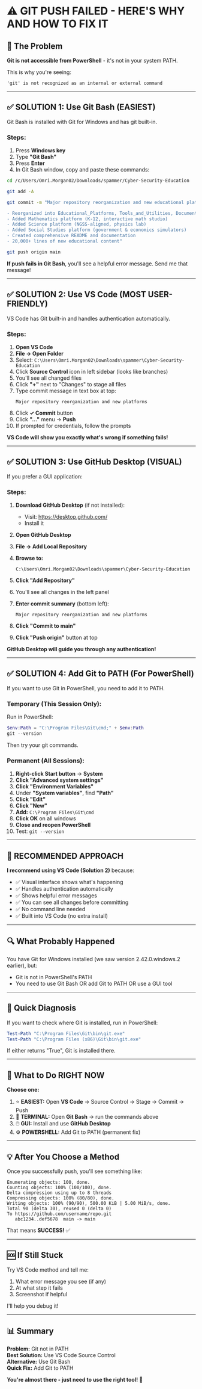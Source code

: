 # ⚠️ GIT PUSH FAILED - HERE'S WHY AND HOW TO FIX IT

## 🔴 The Problem

**Git is not accessible from PowerShell** - it's not in your system PATH.

This is why you're seeing:
```
'git' is not recognized as an internal or external command
```

---

## ✅ SOLUTION 1: Use Git Bash (EASIEST)

Git Bash is installed with Git for Windows and has git built-in.

### Steps:
1. Press **Windows key**
2. Type **"Git Bash"**
3. Press **Enter**
4. In Git Bash window, copy and paste these commands:

```bash
cd /c/Users/Omri.Morgan02/Downloads/spammer/Cyber-Security-Education

git add -A

git commit -m "Major repository reorganization and new educational platforms

- Reorganized into Educational_Platforms, Tools_and_Utilities, Documentation
- Added Mathematics platform (K-12, interactive math studio)
- Added Science platform (NGSS-aligned, physics lab)
- Added Social Studies platform (government & economics simulators)
- Created comprehensive README and documentation
- 20,000+ lines of new educational content"

git push origin main
```

**If push fails in Git Bash**, you'll see a helpful error message. Send me that message!

---

## ✅ SOLUTION 2: Use VS Code (MOST USER-FRIENDLY)

VS Code has Git built-in and handles authentication automatically.

### Steps:

1. **Open VS Code**
2. **File → Open Folder**
3. Select: `C:\Users\Omri.Morgan02\Downloads\spammer\Cyber-Security-Education`
4. Click **Source Control** icon in left sidebar (looks like branches)
5. You'll see all changed files
6. Click **"+"** next to "Changes" to stage all files
7. Type commit message in text box at top:
   ```
   Major repository reorganization and new platforms
   ```
8. Click **✓ Commit** button
9. Click **"..."** menu → **Push**
10. If prompted for credentials, follow the prompts

**VS Code will show you exactly what's wrong if something fails!**

---

## ✅ SOLUTION 3: Use GitHub Desktop (VISUAL)

If you prefer a GUI application:

### Steps:

1. **Download GitHub Desktop** (if not installed):
   - Visit: https://desktop.github.com/
   - Install it

2. **Open GitHub Desktop**

3. **File → Add Local Repository**

4. **Browse to:**
   ```
   C:\Users\Omri.Morgan02\Downloads\spammer\Cyber-Security-Education
   ```

5. **Click "Add Repository"**

6. You'll see all changes in the left panel

7. **Enter commit summary** (bottom left):
   ```
   Major repository reorganization and new platforms
   ```

8. **Click "Commit to main"**

9. **Click "Push origin"** button at top

**GitHub Desktop will guide you through any authentication!**

---

## ✅ SOLUTION 4: Add Git to PATH (For PowerShell)

If you want to use Git in PowerShell, you need to add it to PATH.

### Temporary (This Session Only):

Run in PowerShell:
```powershell
$env:Path = "C:\Program Files\Git\cmd;" + $env:Path
git --version
```

Then try your git commands.

### Permanent (All Sessions):

1. **Right-click Start button** → **System**
2. **Click "Advanced system settings"**
3. **Click "Environment Variables"**
4. Under **"System variables"**, find **"Path"**
5. **Click "Edit"**
6. **Click "New"**
7. **Add:** `C:\Program Files\Git\cmd`
8. **Click OK** on all windows
9. **Close and reopen PowerShell**
10. Test: `git --version`

---

## 🎯 RECOMMENDED APPROACH

**I recommend using VS Code (Solution 2)** because:
- ✅ Visual interface shows what's happening
- ✅ Handles authentication automatically
- ✅ Shows helpful error messages
- ✅ You can see all changes before committing
- ✅ No command line needed
- ✅ Built into VS Code (no extra install)

---

## 🔍 What Probably Happened

You have Git for Windows installed (we saw version 2.42.0.windows.2 earlier), but:
- Git is not in PowerShell's PATH
- You need to use Git Bash OR add Git to PATH OR use a GUI tool

---

## 📝 Quick Diagnosis

If you want to check where Git is installed, run in PowerShell:

```powershell
Test-Path "C:\Program Files\Git\bin\git.exe"
Test-Path "C:\Program Files (x86)\Git\bin\git.exe"
```

If either returns "True", Git is installed there.

---

## 🚀 What to Do RIGHT NOW

**Choose one:**

1. ⭐ **EASIEST:** Open **VS Code** → Source Control → Stage → Commit → Push
2. 🔧 **TERMINAL:** Open **Git Bash** → run the commands above
3. 🖱️ **GUI:** Install and use **GitHub Desktop**
4. ⚙️ **POWERSHELL:** Add Git to PATH (permanent fix)

---

## 💡 After You Choose a Method

Once you successfully push, you'll see something like:

```
Enumerating objects: 100, done.
Counting objects: 100% (100/100), done.
Delta compression using up to 8 threads
Compressing objects: 100% (80/80), done.
Writing objects: 100% (90/90), 500.00 KiB | 5.00 MiB/s, done.
Total 90 (delta 30), reused 0 (delta 0)
To https://github.com/username/repo.git
   abc1234..def5678  main -> main
```

That means **SUCCESS!** ✅

---

## 🆘 If Still Stuck

Try VS Code method and tell me:
1. What error message you see (if any)
2. At what step it fails
3. Screenshot if helpful

I'll help you debug it!

---

## 📊 Summary

**Problem:** Git not in PATH  
**Best Solution:** Use VS Code Source Control  
**Alternative:** Use Git Bash  
**Quick Fix:** Add Git to PATH  

**You're almost there - just need to use the right tool!** 🎯
